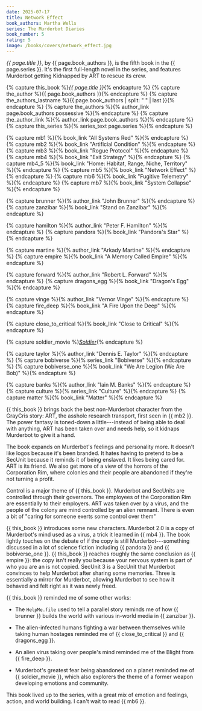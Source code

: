 ```yaml
---
date: 2025-07-17
title: Network Effect
book_authors: Martha Wells
series: The Murderbot Diaries
book_number: 5
rating: 5
image: /books/covers/network_effect.jpg
---
```


<cite class="book-title">{{ page.title }}</cite>, by <span
class="author-name">{{ page.book_authors }}</span>, is the fifth book in the
<span class="book-series">{{ page.series }}</span>. It's the first full-length
novel in the series, and features Murderbot getting Kidnapped by ART to rescue
its crew.

{% capture this_book %}<cite class="book-title">{{ page.title }}</cite>{% endcapture %}
{% capture the_author %}<span class="author-name">{{ page.book_authors }}</span>{% endcapture %}
{% capture the_authors_lastname %}<span class="author-name">{{ page.book_authors | split: " " | last }}</span>{% endcapture %}
{% capture the_authors %}{% author_link page.book_authors possessive %}{% endcapture %}
{% capture the_author_link %}{% author_link page.book_authors %}{% endcapture %}
{% capture this_series %}{% series_text page.series %}{% endcapture %}

{% capture mb1 %}{% book_link "All Systems Red" %}{% endcapture %}
{% capture mb2 %}{% book_link "Artificial Condition" %}{% endcapture %}
{% capture mb3 %}{% book_link "Rogue Protocol" %}{% endcapture %}
{% capture mb4 %}{% book_link "Exit Strategy" %}{% endcapture %}
{% capture mb4_5 %}{% book_link "Home: Habitat, Range, Niche, Territory" %}{% endcapture %}
{% capture mb5 %}{% book_link "Network Effect" %}{% endcapture %}
{% capture mb6 %}{% book_link "Fugitive Telemetry" %}{% endcapture %}
{% capture mb7 %}{% book_link "System Collapse" %}{% endcapture %}

{% capture brunner %}{% author_link "John Brunner" %}{% endcapture %}
{% capture zanzibar %}{% book_link "Stand on Zanzibar" %}{% endcapture %}

{% capture hamilton %}{% author_link "Peter F. Hamilton" %}{% endcapture %}
{% capture pandora %}{% book_link "Pandora's Star" %}{% endcapture %}

{% capture martine %}{% author_link "Arkady Martine" %}{% endcapture %}
{% capture empire %}{% book_link "A Memory Called Empire" %}{% endcapture %}

{% capture forward %}{% author_link "Robert L. Forward" %}{% endcapture %}
{% capture dragons_egg %}{% book_link "Dragon's Egg" %}{% endcapture %}

{% capture vinge %}{% author_link "Vernor Vinge" %}{% endcapture %}
{% capture fire_deep %}{% book_link "A Fire Upon the Deep" %}{% endcapture %}

{% capture close_to_critical %}{% book_link "Close to Critical" %}{% endcapture %}

{% capture soldier_movie %}[<cite class="movie-title">Soldier</cite>][soldier]{% endcapture %}

[soldier]: https://en.wikipedia.org/wiki/Soldier_(1998_American_film)

{% capture taylor %}{% author_link "Dennis E. Taylor" %}{% endcapture %}
{% capture bobiverse %}{% series_link "Bobiverse" %}{% endcapture %}
{% capture bobiverse_one %}{% book_link "We Are Legion (We Are Bob)" %}{% endcapture %}

{% capture banks %}{% author_link "Iain M. Banks" %}{% endcapture %}
{% capture culture %}{% series_link "Culture" %}{% endcapture %}
{% capture matter %}{% book_link "Matter" %}{% endcapture %}

{{ this_book }} brings back the best non-Murderbot character from the GrayCris
story: ART, the asshole research transport, first seen in {{ mb2 }}. The power
fantasy is toned-down a little---instead of being able to deal with anything,
ART has been taken over and needs help, so it kidnaps Murderbot to give it a
hand.

The book expands on Murderbot's feelings and personality more. It doesn't like
logos because it's been branded. It hates having to pretend to be a SecUnit
because it reminds it of being enslaved. It likes being cared for. ART is its
friend. We also get more of a view of the horrors of the Corporation Rim,
where colonies and their people are abandoned if they're not turning a profit.

Control is a major theme of {{ this_book }}. Murderbot and SecUnits are
controlled through their governors. The employees of the Corporation Rim are
essentially to their employers. ART was taken over by a virus, and the people
of the colony are mind controlled by an alien remnant. There is even a bit of
"caring for someone exerts some control over them"

{{ this_book }} introduces some new characters. Murderbot 2.0 is a copy of
Murderbot's mind used as a virus, a trick it learned in {{ mb4 }}. The book
lightly touches on the debate of if the copy is still Murderbot---something
discussed in a lot of science fiction including {{ pandora }} and {{
bobiverse_one }}. {{ this_book }} reaches roughly the same conclusion as {{
empire }}: the copy isn't really you because your nervous system is part of
who you are an is not copied. SecUnit 3 is a SecUnit that Murderbot convinces
to help Murderbot after sharing some memories. Three is essentially a mirror
for Murderbot, allowing Murderbot to see how it behaved and felt right as it
was newly freed.

{{ this_book }} reminded me of some other works:

- The `HelpMe.file` used to tell a parallel story reminds me of how {{
  brunner }} builds the world with various in-world media in {{ zanzibar }}.

- The alien-infected humans fighting a war between themselves while taking
  human hostages reminded me of {{ close_to_critical }} and {{ dragons_egg }}.

- An alien virus taking over people's mind reminded me of the Blight from {{
  fire_deep }}.

- Murderbot's greatest fear being abandoned on a planet reminded me of {{
  soldier_movie }}, which also explorers the theme of a former weapon
  developing emotions and community.

This book lived up to the series, with a great mix of emotion and feelings,
action, and world building. I can't wait to read {{ mb6 }}.
